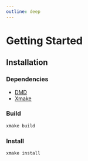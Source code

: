 ```yaml
---
outline: deep
---
```


# Getting Started

## Installation

### Dependencies

- [DMD](https://dlang.org/download.html)
- [Xmake](https://xmake.io/)

### Build
```bash
xmake build
```

### Install
```bash
xmake install
```
